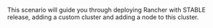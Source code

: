 This scenario will guide you through deploying Rancher with STABLE release, adding a custom cluster and adding a node to this cluster.
